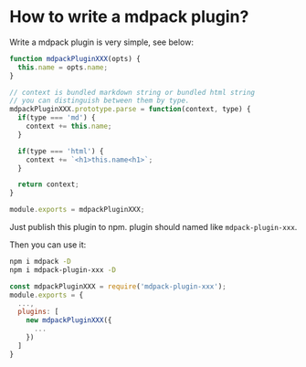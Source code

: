 # How to write a mdpack plugin?

Write a mdpack plugin is very simple, see below:

```javascript
function mdpackPluginXXX(opts) {
  this.name = opts.name;
}

// context is bundled markdown string or bundled html string
// you can distinguish between them by type.
mdpackPluginXXX.prototype.parse = function(context, type) {
  if(type === 'md') {
    context += this.name;
  }

  if(type === 'html') {
    context += `<h1>this.name<h1>`;
  }

  return context;
}

module.exports = mdpackPluginXXX;

```

Just publish this plugin to npm. plugin should named like `mdpack-plugin-xxx`.

Then you can use it:

```bash
npm i mdpack -D
npm i mdpack-plugin-xxx -D
```

```javascript
const mdpackPluginXXX = require('mdpack-plugin-xxx');
module.exports = {
  ...,
  plugins: [
    new mdpackPluginXXX({
      ...
    })
  ]
}
```
